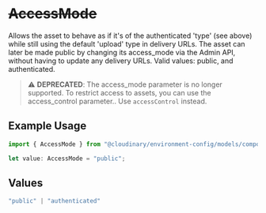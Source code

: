 # ~~AccessMode~~

Allows the asset to behave as if it's of the authenticated 'type' (see above) while still using the default 'upload' type in delivery URLs. The asset can later be made public by changing its access_mode via the Admin API, without having to update any delivery URLs. Valid values: public, and authenticated.


> :warning: **DEPRECATED**: The access_mode parameter is no longer supported. To restrict access to assets, you can use the access_control parameter.. Use `accessControl` instead.

## Example Usage

```typescript
import { AccessMode } from "@cloudinary/environment-config/models/components";

let value: AccessMode = "public";
```

## Values

```typescript
"public" | "authenticated"
```